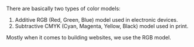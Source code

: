 
There are basically two types of color models:

1. Additive RGB (Red, Green, Blue) model used in electronic devices.
2. Subtractive CMYK (Cyan, Magenta, Yellow, Black) model used in print.

Mostly when it comes to building websites, we use the RGB model.
